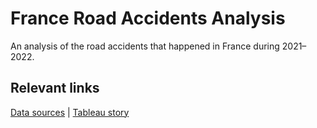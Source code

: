 # France Road Accidents Analysis

An analysis of the road accidents that happened in France during 2021–2022.

## Relevant links

[Data sources](https://www.data.gouv.fr/fr/datasets/bases-de-donnees-annuelles-des-accidents-corporels-de-la-circulation-routiere-annees-de-2005-a-2022/) | [Tableau story](https://www.google.com)
